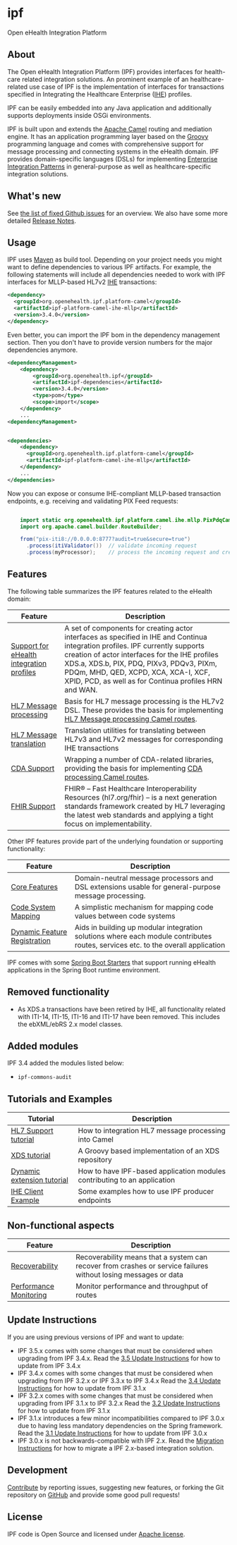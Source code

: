 # ipf
Open eHealth Integration Platform


## About

The Open eHealth Integration Platform (IPF) provides interfaces for health-care related integration solutions.
An prominent example of an healthcare-related use case of IPF is the implementation of interfaces for transactions specified
in Integrating the Healthcare Enterprise ([IHE][ihe]) profiles.

IPF can be easily embedded into any Java application and additionally supports deployments inside OSGi environments.

IPF is built upon and extends the [Apache Camel](https://camel.apache.org) routing and mediation engine. It has an application programming layer
based on the [Groovy](https://www.groovy-lang.org) programming language and comes with comprehensive support for message processing and connecting
systems in the eHealth domain. IPF provides domain-specific languages (DSLs) for implementing
[Enterprise Integration Patterns](https://www.enterpriseintegrationpatterns.com/)
in general-purpose as well as healthcare-specific integration solutions.

## What's new

See [the list of fixed Github issues](https://github.com/oehf/ipf/milestone/11?closed=1) for an overview.
We also have some more detailed [Release Notes](changes-report.html).

## Usage

IPF uses [Maven](https://maven.apache.org) as build tool.
Depending on your project needs you might want to define dependencies to various IPF artifacts. For example,
the following statements will include all dependencies needed to work with IPF interfaces for MLLP-based
HL7v2 [IHE][ihe] transactions:


```xml
<dependency>
  <groupId>org.openehealth.ipf.platform-camel</groupId>
  <artifactId>ipf-platform-camel-ihe-mllp</artifactId>
  <version>3.4.0</version>
</dependency>
```

Even better, you can import the IPF bom in the dependency management section. Then you don't have to provide
version numbers for the major dependencies anymore.

```xml
<dependencyManagement>
    <dependency>
        <groupId>org.openehealth.ipf</groupId>
        <artifactId>ipf-dependencies</artifactId>
        <version>3.4.0</version>
        <type>pom</type>
        <scope>import</scope>
    </dependency>
    ...
<dependencyManagement>


<dependencies>
    <dependency>
      <groupId>org.openehealth.ipf.platform-camel</groupId>
      <artifactId>ipf-platform-camel-ihe-mllp</artifactId>
    </dependency>
    ...
</dependencies>
```

Now you can expose or consume IHE-compliant MLLP-based transaction endpoints, e.g. receiving and validating PIX Feed requests:

```java

    import static org.openehealth.ipf.platform.camel.ihe.mllp.PixPdqCamelValidators.*;
    import org.apache.camel.builder.RouteBuilder;

    from("pix-iti8://0.0.0.0:8777?audit=true&secure=true")
      .process(itiValidator())  // validate incoming request
      .process(myProcessor);    // process the incoming request and create a response

```

## Features

The following table summarizes the IPF features related to the eHealth domain:

| Feature                                         | Description
|-------------------------------------------------|-----------------------------------------------
| [Support for eHealth integration profiles]      | A set of components for creating actor interfaces as specified in IHE and Continua integration profiles. IPF currently supports creation of actor interfaces for the IHE profiles XDS.a, XDS.b, PIX, PDQ, PIXv3, PDQv3, PIXm, PDQm, MHD, QED, XCPD, XCA, XCA-I, XCF, XPID, PCD, as well as for Continua profiles HRN and WAN.
| [HL7 Message processing]                        | Basis for HL7 message processing is the HL7v2 DSL. These provides the basis for implementing [HL7 Message processing Camel routes].
| [HL7 Message translation]                       | Translation utilities for translating between HL7v3 and HL7v2 messages for corresponding IHE transactions
| [CDA Support]                                   | Wrapping a number of CDA-related libraries, providing the basis for implementing [CDA processing Camel routes].
| [FHIR Support]                                  | FHIR® – Fast Healthcare Interoperability Resources (hl7.org/fhir) – is a next generation standards framework created by HL7 leveraging the latest web standards and applying a tight focus on implementability. 


Other IPF features provide part of the underlying foundation or supporting functionality:

| Feature                                         | Description
|-------------------------------------------------|-----------------------------------------------
| [Core Features]                                 | Domain-neutral message processors and DSL extensions usable for general-purpose message processing.
| [Code System Mapping]                           | A simplistic mechanism for mapping code values between code systems
| [Dynamic Feature Registration]                  | Aids in building up modular integration solutions where each module contributes routes, services etc. to the overall application


IPF comes with some [Spring Boot Starters](ipf-spring-boot-starter/index.html) that support running eHealth applications
in the Spring Boot runtime environment.


## Removed functionality

* As XDS.a transactions have been retired by IHE, all functionality related with ITI-14, ITI-15, ITI-16 and ITI-17
have been removed. This includes the ebXML/ebRS 2.x model classes.

 
## Added modules

IPF 3.4 added the modules listed below:

 * `ipf-commons-audit`


## Tutorials and Examples

| Tutorial                                        | Description
|-------------------------------------------------|-----------------------------------------------
| [HL7 Support tutorial]                          | How to integration HL7 message processing into Camel
| [XDS tutorial]                                  | A Groovy based implementation of an XDS repository
| [Dynamic extension tutorial]                    | How to have IPF-based application modules contributing to an application
| [IHE Client Example]                            | Some examples how to use IPF producer endpoints

## Non-functional aspects

| Feature                                         | Description
|-------------------------------------------------|-----------------------------------------------
| [Recoverability]                                | Recoverability means that a system can recover from crashes or service failures without losing messages or data
| [Performance Monitoring]                        | Monitor performance and throughput of routes


## Update Instructions

If you are using previous versions of IPF and want to update:

* IPF 3.5.x comes with some changes that must be considered when upgrading from IPF 3.4.x. Read the [3.5 Update Instructions] for how to update from IPF 3.4.x
* IPF 3.4.x comes with some changes that must be considered when upgrading from IPF 3.2.x or IPF 3.3.x to IPF 3.4.x Read the [3.4 Update Instructions] for how to update from IPF 3.1.x
* IPF 3.2.x comes with some changes that must be considered when upgrading from IPF 3.1.x to IPF 3.2.x Read the [3.2 Update Instructions] for how to update from IPF 3.1.x
* IPF 3.1.x introduces a few minor incompatibilities compared to IPF 3.0.x due to having less mandatory dependencies on the Spring framework. Read the [3.1 Update Instructions] for how to update from IPF 3.0.x
* IPF 3.0.x is not backwards-compatible with IPF 2.x. Read the [Migration Instructions] for how to migrate a IPF 2.x-based integration solution.


## Development

[Contribute][development] by reporting issues, suggesting new features, or forking the
Git repository on [GitHub][ipf-github] and provide some good pull requests!


## License

IPF code is Open Source and licensed under [Apache license][apache-license].


[apache-license]: https://www.apache.org/licenses/LICENSE-2.0
[development]: development.html
[ipf-github]: https://github.com/oehf/ipf
[ihe]: https://www.ihe.net
[Support for eHealth integration profiles]: ipf-platform-camel-ihe/index.html
[HL7 Message processing]: ipf-modules-hl7/index.html
[HL7 Message processing Camel routes]: ipf-platform-camel-hl7/index.html
[HL7 Message translation]: ipf-commons-ihe-hl7v3/index.html
[FHIR support]: ipf-platform-camel-ihe-fhir-core/index.html
[CDA Support]: ipf-modules-cda/index.html
[CDA processing Camel routes]: ipf-platform-camel-cda/index.html
[Core Features]: ipf-platform-camel-core/index.html
[Code System Mapping]: ipf-commons-map/index.html
[Dynamic Feature Registration]: dynamic.html
[Migration Instructions]: migration.html
[3.1 Update Instructions]: migration-3.1.html
[3.2 Update Instructions]: migration-3.2.html
[3.4 Update Instructions]: migration-3.4.html
[3.5 Update Instructions]: migration-3.5.html
[Recoverability]: recoverability.html
[Performance Monitoring]: performance.html
[HL7 Support tutorial]: ipf-tutorials-hl7/index.html
[XDS tutorial]: ipf-tutorials-xds/index.html
[Dynamic extension tutorial]: ipf-tutorials-config/index.html
[IHE Client Example]: ipf-tutorials-iheclient/index.html
